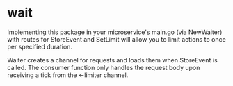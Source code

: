 # wait

Implementing this package in your microservice's main.go (via NewWaiter) with routes for StoreEvent and SetLimit will allow you to limit actions to once per specified duration.

Waiter creates a channel for requests and loads them when StoreEvent is called. The consumer function only handles the request body upon receiving a tick from the <-limiter channel.
